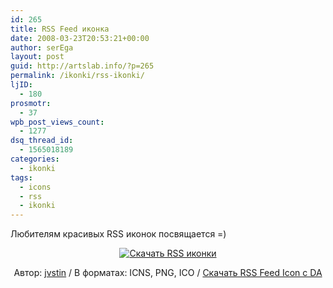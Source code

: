 ```yaml
---
id: 265
title: RSS Feed иконка
date: 2008-03-23T20:53:21+00:00
author: serEga
layout: post
guid: http://artslab.info/?p=265
permalink: /ikonki/rss-ikonki/
ljID:
  - 180
prosmotr:
  - 37
wpb_post_views_count:
  - 1277
dsq_thread_id:
  - 1565018189
categories:
  - ikonki
tags:
  - icons
  - rss
  - ikonki
---
```

Любителям красивых RSS иконок посвящается =)

<p style="text-align: center">
  <a href="http://artslab.info/?p=265"><img src="http://artslab.info/wp-content/uploads/pretty_rss_feed_icon.png" alt="Скачать RSS иконки" border="0" /></a>
</p>

<p style="text-align: center">
  Автор: <a href="http://jvstin.deviantart.com/" target="_blank">jvstin</a> / В форматах: ICNS, PNG, ICO / <a href="http://jvstin.deviantart.com/art/Pretty-RSS-Feed-Icon-79515344" title="скачать rss иконки" target="_blank">Скачать RSS Feed Icon с DA</a>
</p>